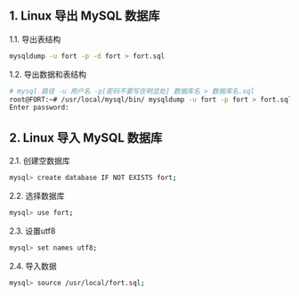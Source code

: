 ## 1. Linux 导出 MySQL 数据库

1.1. 导出表结构

```sh
mysqldump -u fort -p -d fort > fort.sql
```

1.2. 导出数据和表结构

```sh
# mysql 路径 -u 用户名 -p[密码不要写在明显处] 数据库名 > 数据库名.sql
root@FORT:~# /usr/local/mysql/bin/ mysqldump -u fort -p fort > fort.sql
Enter password: 
```

## 2. Linux 导入 MySQL 数据库

2.1. 创建空数据库

```sh
mysql> create database IF NOT EXISTS fort;
```

2.2. 选择数据库

```sh
mysql> use fort;
```

2.3. 设置utf8

```sh
mysql> set names utf8;
```

2.4. 导入数据

```sh
mysql> source /usr/local/fort.sql;
```
